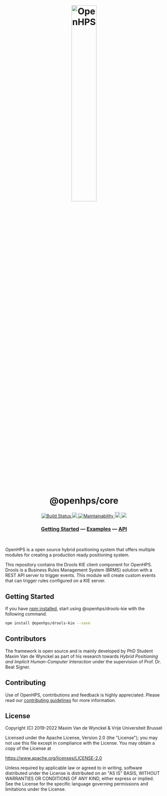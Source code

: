<h1 align="center">
  <img alt="OpenHPS" src="https://openhps.org/images/logo_text-512.png" width="40%" /><br />
  @openhps/core
</h1>
<p align="center">
    <a href="https://github.com/OpenHPS/openhps-drools-kie/actions/workflows/main.yml" target="_blank">
        <img alt="Build Status" src="https://github.com/OpenHPS/openhps-drools-kie/actions/workflows/main.yml/badge.svg">
    </a>
    <a href="https://codecov.io/gh/OpenHPS/openhps-drools-kie">
        <img src="https://codecov.io/gh/OpenHPS/openhps-drools-kie/branch/master/graph/badge.svg"/>
    </a>
    <a href="https://codeclimate.com/github/OpenHPS/openhps-drools-kie/" target="_blank">
        <img alt="Maintainability" src="https://img.shields.io/codeclimate/maintainability/OpenHPS/openhps-core">
    </a>
    <a href="https://badge.fury.io/js/@openhps%2Fdrools-kie">
        <img src="https://badge.fury.io/js/@openhps%2Fdrools-kie.svg" alt="npm version" height="18">
    </a>
    <a href="https://app.fossa.com/projects/git%2Bgithub.com%2FOpenHPS%2Fopenhps-drools-kie?ref=badge_shield" alt="FOSSA Status"><img src="https://app.fossa.com/api/projects/git%2Bgithub.com%2FOpenHPS%2Fopenhps-drools-kie.svg?type=shield"/></a>
</p>

<h3 align="center">
    <a href="https://openhps.org/docs/getting-started">Getting Started</a> &mdash; <a href="https://openhps.org/docs/examples">Examples</a> &mdash; <a href="https://openhps.org/docs/drools-kie">API</a>
</h3>

<br />

OpenHPS is a open source hybrid positioning system that offers multiple modules for creating a production ready positioning system.

This repository contains the Drools KIE client component for OpenHPS. Drools is a Business Rules Management System (BRMS) solution with a REST API server to trigger events. This module will create custom events that can trigger rules configured on a KIE server.

## Getting Started
If you have [npm installed](https://www.npmjs.com/get-npm), start using @openhps/drools-kie with the following command.
```bash
npm install @openhps/drools-kie --save
```

## Contributors
The framework is open source and is mainly developed by PhD Student Maxim Van de Wynckel as part of his research towards *Hybrid Positioning and Implicit Human-Computer Interaction* under the supervision of Prof. Dr. Beat Signer.

## Contributing
Use of OpenHPS, contributions and feedback is highly appreciated. Please read our [contributing guidelines](CONTRIBUTING.md) for more information.

## License
Copyright (C) 2019-2022 Maxim Van de Wynckel & Vrije Universiteit Brussel

Licensed under the Apache License, Version 2.0 (the "License"); you may not use this file except in compliance with the License. You may obtain a copy of the License at

https://www.apache.org/licenses/LICENSE-2.0

Unless required by applicable law or agreed to in writing, software distributed under the License is distributed on an "AS IS" BASIS, WITHOUT WARRANTIES OR CONDITIONS OF ANY KIND, either express or implied. See the License for the specific language governing permissions and limitations under the License.